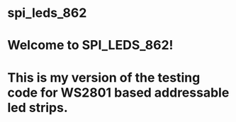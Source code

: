 # spi_leds_862
<h1>Welcome to SPI_LEDS_862!<h1>
<p>This is my version of the testing code for WS2801 based addressable led strips.</p>
